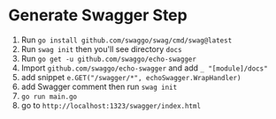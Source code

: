 # Generate Swagger Step
1. Run `go install github.com/swaggo/swag/cmd/swag@latest`
2. Run `swag init` then you'll see directory `docs`
3. Run `go get -u github.com/swaggo/echo-swagger`
4. Import `github.com/swaggo/echo-swagger` and add `_ "[module]/docs"`
5. add snippet `e.GET("/swagger/*", echoSwagger.WrapHandler)`
6. add Swagger comment then run `swag init`
7. `go run main.go`
8. go to `http://localhost:1323/swagger/index.html`